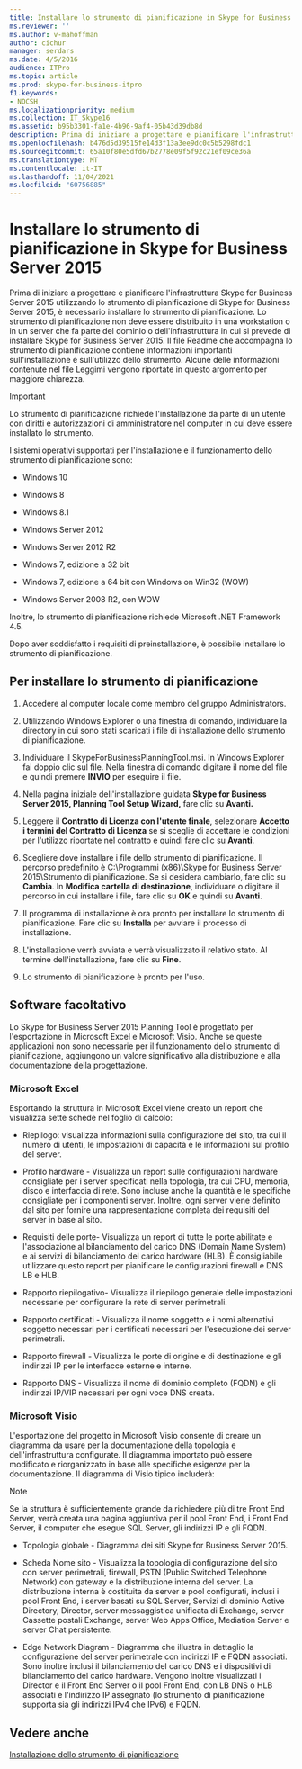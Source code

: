 ```yaml
---
title: Installare lo strumento di pianificazione in Skype for Business Server 2015
ms.reviewer: ''
ms.author: v-mahoffman
author: cichur
manager: serdars
ms.date: 4/5/2016
audience: ITPro
ms.topic: article
ms.prod: skype-for-business-itpro
f1.keywords:
- NOCSH
ms.localizationpriority: medium
ms.collection: IT_Skype16
ms.assetid: b95b3301-fa1e-4b96-9af4-05b43d39db8d
description: Prima di iniziare a progettare e pianificare l'infrastruttura Skype for Business Server 2015 utilizzando lo strumento di pianificazione di Skype for Business Server 2015, è necessario installare lo strumento di pianificazione. Lo strumento di pianificazione non deve essere distribuito in una workstation o in un server che fa parte del dominio o dell'infrastruttura in cui si prevede di installare Skype for Business Server 2015. Il file Readme che accompagna lo strumento di pianificazione contiene informazioni importanti sull'installazione e sull'utilizzo dello strumento. Alcune delle informazioni contenute nel file Leggimi vengono riportate in questo argomento per maggiore chiarezza.
ms.openlocfilehash: b476d5d39515fe14d3f13a3ee9dc0c5b5298fdc1
ms.sourcegitcommit: 65a10f80e5dfd67b2778e09f5f92c21ef09ce36a
ms.translationtype: MT
ms.contentlocale: it-IT
ms.lasthandoff: 11/04/2021
ms.locfileid: "60756885"
---
```

# <a name="install-the-planning-tool-in-skype-for-business-server-2015"></a>Installare lo strumento di pianificazione in Skype for Business Server 2015

Prima di iniziare a progettare e pianificare l'infrastruttura Skype for Business Server 2015 utilizzando lo strumento di pianificazione di Skype for Business Server 2015, è necessario installare lo strumento di pianificazione. Lo strumento di pianificazione non deve essere distribuito in una workstation o in un server che fa parte del dominio o dell'infrastruttura in cui si prevede di installare Skype for Business Server 2015. Il file Readme che accompagna lo strumento di pianificazione contiene informazioni importanti sull'installazione e sull'utilizzo dello strumento. Alcune delle informazioni contenute nel file Leggimi vengono riportate in questo argomento per maggiore chiarezza.

> [!IMPORTANT]
> Lo strumento di pianificazione richiede l'installazione da parte di un utente con diritti e autorizzazioni di amministratore nel computer in cui deve essere installato lo strumento.

I sistemi operativi supportati per l'installazione e il funzionamento dello strumento di pianificazione sono:

- Windows 10

- Windows 8

- Windows 8.1

- Windows Server 2012

- Windows Server 2012 R2

- Windows 7, edizione a 32 bit

- Windows 7, edizione a 64 bit con Windows on Win32 (WOW)

- Windows Server 2008 R2, con WOW

Inoltre, lo strumento di pianificazione richiede Microsoft .NET Framework 4.5.

Dopo aver soddisfatto i requisiti di preinstallazione, è possibile installare lo strumento di pianificazione.



## <a name="to-install-the-planning-tool"></a>Per installare lo strumento di pianificazione

1. Accedere al computer locale come membro del gruppo Administrators.

2. Utilizzando Windows Explorer o una finestra di comando, individuare la directory in cui sono stati scaricati i file di installazione dello strumento di pianificazione.

3. Individuare il SkypeForBusinessPlanningTool.msi. In Windows Explorer fai doppio clic sul file. Nella finestra di comando digitare il nome del file e quindi premere **INVIO** per eseguire il file.

4. Nella pagina iniziale dell'installazione guidata **Skype for Business Server 2015, Planning Tool Setup Wizard,** fare clic su **Avanti.**

5. Leggere il **Contratto di Licenza con l'utente finale**, selezionare **Accetto i termini del Contratto di Licenza** se si sceglie di accettare le condizioni per l'utilizzo riportate nel contratto e quindi fare clic su **Avanti**.

6. Scegliere dove installare i file dello strumento di pianificazione. Il percorso predefinito è C:\Programmi (x86)\Skype for Business Server 2015\Strumento di pianificazione. Se si desidera cambiarlo, fare clic su **Cambia**. In **Modifica cartella di destinazione**, individuare o digitare il percorso in cui installare i file, fare clic su **OK** e quindi su **Avanti**.

7. Il programma di installazione è ora pronto per installare lo strumento di pianificazione. Fare clic su **Installa** per avviare il processo di installazione.

8. L'installazione verrà avviata e verrà visualizzato il relativo stato. Al termine dell'installazione, fare clic su **Fine**.

9. Lo strumento di pianificazione è pronto per l'uso.

## <a name="optional-software"></a>Software facoltativo
<a name="Optional_Software"> </a>

Lo Skype for Business Server 2015 Planning Tool è progettato per l'esportazione in Microsoft Excel e Microsoft Visio. Anche se queste applicazioni non sono necessarie per il funzionamento dello strumento di pianificazione, aggiungono un valore significativo alla distribuzione e alla documentazione della progettazione.

### <a name="microsoft-excel"></a>Microsoft Excel

Esportando la struttura in Microsoft Excel viene creato un report che visualizza sette schede nel foglio di calcolo:

- Riepilogo: visualizza informazioni sulla configurazione del sito, tra cui il numero di utenti, le impostazioni di capacità e le informazioni sul profilo del server.

- Profilo hardware - Visualizza un report sulle configurazioni hardware consigliate per i server specificati nella topologia, tra cui CPU, memoria, disco e interfaccia di rete. Sono incluse anche la quantità e le specifiche consigliate per i componenti server. Inoltre, ogni server viene definito dal sito per fornire una rappresentazione completa dei requisiti del server in base al sito.

- Requisiti delle porte- Visualizza un report di tutte le porte abilitate e l'associazione al bilanciamento del carico DNS (Domain Name System) e ai servizi di bilanciamento del carico hardware (HLB). È consigliabile utilizzare questo report per pianificare le configurazioni firewall e DNS LB e HLB.

- Rapporto riepilogativo- Visualizza il riepilogo generale delle impostazioni necessarie per configurare la rete di server perimetrali.

- Rapporto certificati - Visualizza il nome soggetto e i nomi alternativi soggetto necessari per i certificati necessari per l'esecuzione dei server perimetrali.

- Rapporto firewall - Visualizza le porte di origine e di destinazione e gli indirizzi IP per le interfacce esterne e interne.

- Rapporto DNS - Visualizza il nome di dominio completo (FQDN) e gli indirizzi IP/VIP necessari per ogni voce DNS creata.

### <a name="microsoft-visio"></a>Microsoft Visio

L'esportazione del progetto in Microsoft Visio consente di creare un diagramma da usare per la documentazione della topologia e dell'infrastruttura configurate. Il diagramma importato può essere modificato e riorganizzato in base alle specifiche esigenze per la documentazione. Il diagramma di Visio tipico includerà:

> [!NOTE]
> Se la struttura è sufficientemente grande da richiedere più di tre Front End Server, verrà creata una pagina aggiuntiva per il pool Front End, i Front End Server, il computer che esegue SQL Server, gli indirizzi IP e gli FQDN.

- Topologia globale - Diagramma dei siti Skype for Business Server 2015.

- Scheda Nome sito - Visualizza la topologia di configurazione del sito con server perimetrali, firewall, PSTN (Public Switched Telephone Network) con gateway e la distribuzione interna del server. La distribuzione interna è costituita da server e pool configurati, inclusi i pool Front End, i server basati su SQL Server, Servizi di dominio Active Directory, Director, server messaggistica unificata di Exchange, server Cassette postali Exchange, server Web Apps Office, Mediation Server e server Chat persistente.

- Edge Network Diagram - Diagramma che illustra in dettaglio la configurazione del server perimetrale con indirizzi IP e FQDN associati. Sono inoltre inclusi il bilanciamento del carico DNS e i dispositivi di bilanciamento del carico hardware. Vengono inoltre visualizzati i Director e il Front End Server o il pool Front End, con LB DNS o HLB associati e l'indirizzo IP assegnato (lo strumento di pianificazione supporta sia gli indirizzi IPv4 che IPv6) e FQDN.

## <a name="see-also"></a>Vedere anche
<a name="Optional_Software"> </a>

[Installazione dello strumento di pianificazione](/previous-versions/office/lync-server-2013/lync-server-2013-installing-the-planning-tool)
